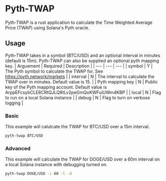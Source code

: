 # Pyth-TWAP

Pyth-TWAP is a rust application to calculate the Time Weighted Average Price (TWAP) using Solana's Pyth oracle. 
## Usage
Pyth-TWAP takes in a symbol (BTC/USD) and an optional interval in minutes (default is 15m). Pyth-TWAP can also be supplied an optional pyth mapping key.
| Arguement | Required  | Description |
| --- | --- | --- |
| symbol | Y  | The Pyth symbol to calculate the TWAP for. See https://pyth.network/markets |
| interval | N | The interval to calculate the TWAP over in minutes. Default value is 15. |
| Pyth mapping key | N | Public key of the Pyth mapping account. Default value is ArppEFcsybCLE8CRtQJLQ9tLv2peGmQoKWFuiUWm4KBP |
| local | N | Flag to run on a local Solana instance |
| debug | N | Flag to turn on verbose logging |

### Basic
This example will calulcate the TWAP for BTC/USD over a 15m interval.
```bash
pyth-twap BTC/USD
```
### Advanced
This example will calculate the TWAP for DOGE/USD over a 60m interval on a local Solana instance with debugging turned on.
```bash
pyth-twap DOGE/USD -i 60 -l -d
```

